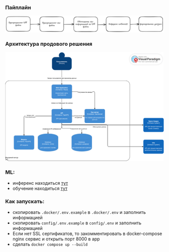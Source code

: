 ### Пайплайн
![pipline.png](assets/pipline.png)

### Архитектура продового решения
![architecture.png](assets/architecture.png)

### ML:
- инференс находиться [тут](ml/notebooks/inference.ipynb)
- обучение находиться [тут](ml/notebooks/boost.ipynb)

### Как запускать:
- скопировать `.docker/.env.example` в `.docker/.env` и заполнить информацией
- скопировать `config/.env.example` в `config/.env` и заполнить информацией
- Если нет SSL сертификатов, то закомментировать в docker-compose nginx сервис и открыть порт 8000 в app
- сделать `docker compose up --build`